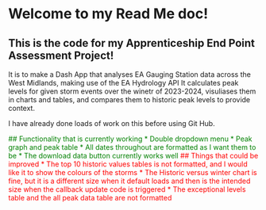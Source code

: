 # Welcome to my Read Me doc!

## This is the code for my Apprenticeship End Point Assessment Project!

It is to make a Dash App that analyses EA Gauging Station data across the West Midlands, making use of the EA Hydrology API
It calculates peak levels for given storm events over the winetr of 2023-2024, visuliases them in charts and tables, and compares them to historic peak levels to provide context.

I have already done loads of work on this before using Git Hub.

<span style="color:green">
## Functionality that is currently working
* Double dropdown menu 
* Peak graph and peak table
* All dates throughout are formatted as I want them to be
* The download data button currently works well
</span>

<span style="color:red">
## Things that could be improved
* The top 10 historic values tables is not formatted, and I would like it to show the colours of the storms
* The Historic versus winter chart is fine, but it is a different size when it default loads and then is the intended size when the callback update code is triggered
* The exceptional levels table and the all peak data table are not formatted
</span>


